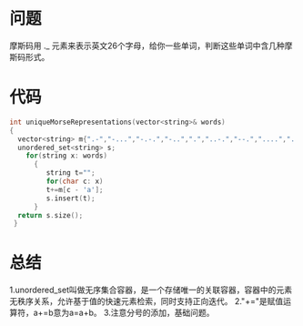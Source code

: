 # 问题
  摩斯码用 ._ 元素来表示英文26个字母，给你一些单词，判断这些单词中含几种摩斯码形式。
# 代码
```C
int uniqueMorseRepresentations(vector<string>& words)
{
  vector<string> m{".-","-...","-.-.","-..",".","..-.","--.","....","..",".---","-.-",".-..","--","-.","---",".--.","--.-",".-.","...","-","..-","...-",".--","-..-","-.--","--.."};
  unordered_set<string> s;
    for(string x: words)
      {           
         string t="";
         for(char c: x)
         t+=m[c - 'a'];
         s.insert(t);
      }
  return s.size();
 }
```
# 总结
1.unordered_set叫做无序集合容器，是一个存储唯一的关联容器，容器中的元素无秩序关系，允许基于值的快速元素检索，同时支持正向迭代。
2."+="是赋值运算符，a+=b意为a=a+b。
3.注意分号的添加，基础问题。
